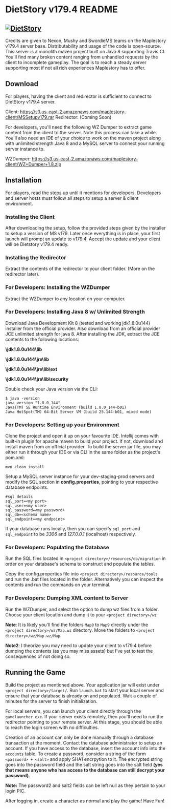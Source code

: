# DietStory v179.4 README

[![DietStory](https://travis-ci.org/BenjixD/dietstory-pbb.svg?branch=master)](https://travis-ci.org/BenjixD/dietstory-pbb)
---

Credits are given to Nexon, Mushy and SwordieMS teams on the Maplestory v179.4 server base. Distributability and usage of the code is open-source. This server is a monolith maven project built on Java 8 supporting Travis CI. You'll find many broken content ranging from unhandled requests by the client to incomplete gameplay. The goal is to reach a steady server supporting most if not all rich experiences Maplestory has to offer.

## Download

For players, having the client and redirector is sufficient to connect to DietStory v179.4 server.

Client: https://s3.us-east-2.amazonaws.com/maplestory-client/MSSetupv179.rar
Redirector: (Coming Soon)

For developers, you'll need the following WZ Dumper to extract game content from the client to the server. Note this process can take a while. You'll also need an IDE of your choice to work on the maven project along with unlimited strength Java 8 and a MySQL server to connect your running server instance to.

WZDumper: https://s3.us-east-2.amazonaws.com/maplestory-client/WZ+Dumper+1.8.zip

## Installation

For players, read the steps up until it mentions for developers. Developers and server hosts must follow all steps to setup a server & client environment.

### Installing the Client

After downloading the setup, follow the provided steps given by the installer to setup a version of MS v179. Later once everything is in place, your first launch will prompt an update to v179.4. Accept the update and your client will be Dietstory v179.4 ready.

### Installing the Redirector

Extract the contents of the redirector to your client folder. (More on the redirector later).

### For Developers: Installing the WZDumper

Extract the WZDumper to any location on your computer.

### For Developers: Installing Java 8 w/ Unlimited Strength

Download Java Development Kit 8 (tested and working jdk1.8.0u144) installer from the official provider. Also download from an official provider JCE unlimited strength for java 8. After installing the JDK, extract the JCE contents to the following locations:

**<Your Java Location>\jdk1.8.0u144\lib**

**<Your Java Location>\jdk1.8.0u144\jre\lib**

**<Your Java Location>\jdk1.8.0u144\jre\lib\ext**

**<Your Java Location>\jdk1.8.0u144\jre\lib\security**

Double check your Java version via the CLI:
```
$ java -version
java version "1.8.0_144"
Java(TM) SE Runtime Environment (build 1.8.0_144-b01)
Java HotSpot(TM) 64-Bit Server VM (build 25.144-b01, mixed mode)
```

### For Developers: Setting up your Environment

Clone the project and open it up on your favourite IDE. Intellij comes with built-in plugin for apache maven to build your project. If not, download and install maven from an official provider. To build the server jar file, you may either run it through your IDE or via CLI in the same folder as the project's pom.xml:

```
mvn clean install
```

Setup a MySQL server instance for your dev-staging-prod servers and modify the SQL section in **config.properties**, pointing to your respective database endpoints.

```
#sql details
sql_port=<my port>
sql_user=<my user>
sql_password=<my password>
sql_db=<schema name>
sql_endpoint=<my endpoint>
```

If your database runs locally, then you can specify `sql_port` and `sql_endpoint` to be _3306_ and _127.0.0.1_ (localhost) respectively.

### For Developers: Populating the Database

Run the SQL files located in `<project directory>/resources/db/migration` in order on your database's schema to construct and populate the tables.

Copy the config.properties file into `<project directory>/resource/tools` and run the .bat files located in the folder. Alternatively you can inspect the contents and run the commands on your terminal.

### For Developers: Dumping XML content to Server

Run the WZDumper, and select the option to dump wz files from a folder. Choose your client location and dump it to your `<project directory>/wz`

**Note**: It is likely you'll find the folders `Map0` to `Map9` directly under the `<project directory>/wz/Map.wz` directory. Move the folders to `<project directory>/wz/Map.wz/Map`.

**Note2**: I theorize you may need to update your client to v179.4 before dumping the contents (as you may miss assets) but I've yet to test the consequences of not doing so.

## Running the Game

Build the project as mentioned above. Your application jar will exist under `<project directory>/target/`. Run `launch.bat` to start your local server and ensure that your database is already on and populated. Wait a couple of minutes for the server to finish initialization.

For local servers, you can launch your client directly through the ```gamelauncher.exe```. If your server exists remotely, then you'll need to run the redirector pointing to your remote server. At this stage, you should be able to reach the login screen with no difficulties.

Creation of an account can only be done manually through a database transaction at the moment. Contact the database administrator to setup an account. If you have access to the database, insert the account info into the `accounts` table. To create a password, consider a string of the form `<password> + <salt>` and apply SHA1 encrpytion to it. The encrypted string goes into the password field and the salt string goes into the salt field **(yes that means anyone who has access to the database can still decrypt your password)**.

**Note:** The password2 and salt2 fields can be left null as they pertain to your login PIC.

After logging in, create a character as normal and play the game! Have Fun!
